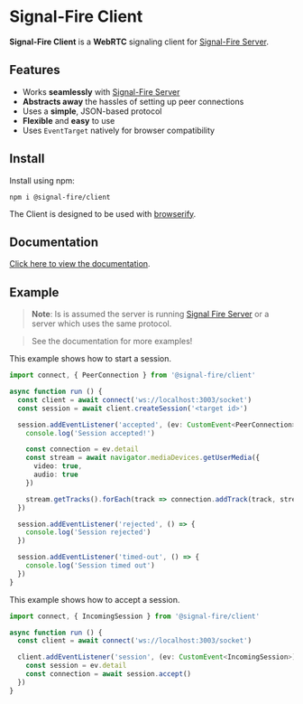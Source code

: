# Signal-Fire Client

**Signal-Fire Client** is a **WebRTC** signaling client for
[Signal-Fire Server](https://github.com/Signal-Fire/server).

## Features

* Works __seamlessly__ with [Signal-Fire Server](https://github.com/Signal-Fire/server)
* __Abstracts away__ the hassles of setting up peer connections
* Uses a __simple__, JSON-based protocol
* __Flexible__ and __easy__ to use
* Uses `EventTarget` natively for browser compatibility

## Install

Install using npm:

```
npm i @signal-fire/client
```

The Client is designed to be used with [browserify](http://browserify.org).

## Documentation

[Click here to view the documentation](https://signal-fire.github.io/client/).

## Example

> __Note__: Is is assumed the server is running
> [Signal Fire Server](https://github.com/Signal-Fire/server)
> or a server which uses the same protocol.

> See the documentation for more examples!

This example shows how to start a session.

```ts
import connect, { PeerConnection } from '@signal-fire/client'

async function run () {
  const client = await connect('ws://localhost:3003/socket')
  const session = await client.createSession('<target id>')

  session.addEventListener('accepted', (ev: CustomEvent<PeerConnection>) => {
    console.log('Session accepted!')

    const connection = ev.detail
    const stream = await navigator.mediaDevices.getUserMedia({
      video: true,
      audio: true
    })

    stream.getTracks().forEach(track => connection.addTrack(track, stream))
  })

  session.addEventListener('rejected', () => {
    console.log('Session rejected')
  })

  session.addEventListener('timed-out', () => {
    console.log('Session timed out')
  })
}
```

This example shows how to accept a session.

```ts
import connect, { IncomingSession } from '@signal-fire/client'

async function run () {
  const client = await connect('ws://localhost:3003/socket')

  client.addEventListener('session', (ev: CustomEvent<IncomingSession>) => {
    const session = ev.detail
    const connection = await session.accept()
  })
}
```
